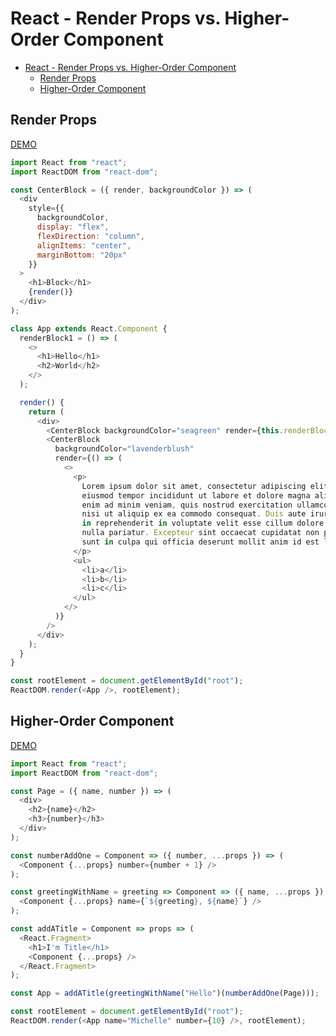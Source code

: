 # React - Render Props vs. Higher-Order Component

- [React - Render Props vs. Higher-Order Component](#react---render-props-vs-higher-order-component)
  - [Render Props](#render-props)
  - [Higher-Order Component](#higher-order-component)

## Render Props

[DEMO](https://codesandbox.io/embed/7m2xwk33oj)

```javascript
import React from "react";
import ReactDOM from "react-dom";

const CenterBlock = ({ render, backgroundColor }) => (
  <div
    style={{
      backgroundColor,
      display: "flex",
      flexDirection: "column",
      alignItems: "center",
      marginBottom: "20px"
    }}
  >
    <h1>Block</h1>
    {render()}
  </div>
);

class App extends React.Component {
  renderBlock1 = () => (
    <>
      <h1>Hello</h1>
      <h2>World</h2>
    </>
  );

  render() {
    return (
      <div>
        <CenterBlock backgroundColor="seagreen" render={this.renderBlock1} />
        <CenterBlock
          backgroundColor="lavenderblush"
          render={() => (
            <>
              <p>
                Lorem ipsum dolor sit amet, consectetur adipiscing elit, sed do
                eiusmod tempor incididunt ut labore et dolore magna aliqua. Ut
                enim ad minim veniam, quis nostrud exercitation ullamco laboris
                nisi ut aliquip ex ea commodo consequat. Duis aute irure dolor
                in reprehenderit in voluptate velit esse cillum dolore eu fugiat
                nulla pariatur. Excepteur sint occaecat cupidatat non proident,
                sunt in culpa qui officia deserunt mollit anim id est laborum.
              </p>
              <ul>
                <li>a</li>
                <li>b</li>
                <li>c</li>
              </ul>
            </>
          )}
        />
      </div>
    );
  }
}

const rootElement = document.getElementById("root");
ReactDOM.render(<App />, rootElement);
```

## Higher-Order Component

[DEMO](https://codesandbox.io/embed/94xxvrl0jr)

```javascript
import React from "react";
import ReactDOM from "react-dom";

const Page = ({ name, number }) => (
  <div>
    <h2>{name}</h2>
    <h3>{number}</h3>
  </div>
);

const numberAddOne = Component => ({ number, ...props }) => (
  <Component {...props} number={number + 1} />
);

const greetingWithName = greeting => Component => ({ name, ...props }) => (
  <Component {...props} name={`${greeting}, ${name}`} />
);

const addATitle = Component => props => (
  <React.Fragment>
    <h1>I'm Title</h1>
    <Component {...props} />
  </React.Fragment>
);

const App = addATitle(greetingWithName("Hello")(numberAddOne(Page)));

const rootElement = document.getElementById("root");
ReactDOM.render(<App name="Michelle" number={10} />, rootElement);
```
